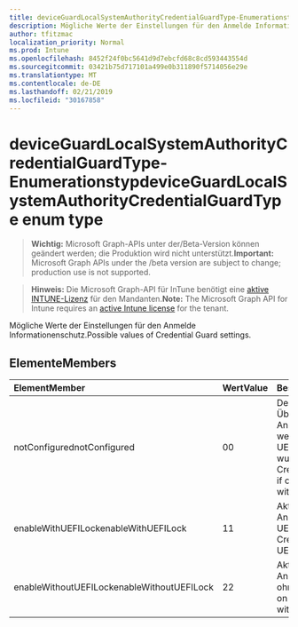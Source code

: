 ```yaml
---
title: deviceGuardLocalSystemAuthorityCredentialGuardType-Enumerationstyp
description: Mögliche Werte der Einstellungen für den Anmelde Informationenschutz.
author: tfitzmac
localization_priority: Normal
ms.prod: Intune
ms.openlocfilehash: 8452f24f0bc5641d9d7ebcfd68c8cd593443554d
ms.sourcegitcommit: 03421b75d717101a499e0b311890f5714056e29e
ms.translationtype: MT
ms.contentlocale: de-DE
ms.lasthandoff: 02/21/2019
ms.locfileid: "30167858"
---
```

# <a name="deviceguardlocalsystemauthoritycredentialguardtype-enum-type"></a><span data-ttu-id="b8145-103">deviceGuardLocalSystemAuthorityCredentialGuardType-Enumerationstyp</span><span class="sxs-lookup"><span data-stu-id="b8145-103">deviceGuardLocalSystemAuthorityCredentialGuardType enum type</span></span>

> <span data-ttu-id="b8145-104">**Wichtig:** Microsoft Graph-APIs unter der/Beta-Version können geändert werden; die Produktion wird nicht unterstützt.</span><span class="sxs-lookup"><span data-stu-id="b8145-104">**Important:** Microsoft Graph APIs under the /beta version are subject to change; production use is not supported.</span></span>

> <span data-ttu-id="b8145-105">**Hinweis:** Die Microsoft Graph-API für InTune benötigt eine [aktive INTUNE-Lizenz](https://go.microsoft.com/fwlink/?linkid=839381) für den Mandanten.</span><span class="sxs-lookup"><span data-stu-id="b8145-105">**Note:** The Microsoft Graph API for Intune requires an [active Intune license](https://go.microsoft.com/fwlink/?linkid=839381) for the tenant.</span></span>

<span data-ttu-id="b8145-106">Mögliche Werte der Einstellungen für den Anmelde Informationenschutz.</span><span class="sxs-lookup"><span data-stu-id="b8145-106">Possible values of Credential Guard settings.</span></span>

## <a name="members"></a><span data-ttu-id="b8145-107">Elemente</span><span class="sxs-lookup"><span data-stu-id="b8145-107">Members</span></span>
|<span data-ttu-id="b8145-108">Element</span><span class="sxs-lookup"><span data-stu-id="b8145-108">Member</span></span>|<span data-ttu-id="b8145-109">Wert</span><span class="sxs-lookup"><span data-stu-id="b8145-109">Value</span></span>|<span data-ttu-id="b8145-110">Beschreibung</span><span class="sxs-lookup"><span data-stu-id="b8145-110">Description</span></span>|
|:---|:---|:---|
|<span data-ttu-id="b8145-111">notConfigured</span><span class="sxs-lookup"><span data-stu-id="b8145-111">notConfigured</span></span>|<span data-ttu-id="b8145-112">0</span><span class="sxs-lookup"><span data-stu-id="b8145-112">0</span></span>|<span data-ttu-id="b8145-113">Deaktiviert die Überwachung der Anmeldeinformationen, wenn Sie zuvor ohne UEFI-Sperre konfiguriert wurden.</span><span class="sxs-lookup"><span data-stu-id="b8145-113">Turns off Credential Guard remotely if configured previously without UEFI Lock.</span></span>|
|<span data-ttu-id="b8145-114">enableWithUEFILock</span><span class="sxs-lookup"><span data-stu-id="b8145-114">enableWithUEFILock</span></span>|<span data-ttu-id="b8145-115">1</span><span class="sxs-lookup"><span data-stu-id="b8145-115">1</span></span>|<span data-ttu-id="b8145-116">Aktiviert den Schutz von Anmeldeinformationen mit UEFI-Sperre.</span><span class="sxs-lookup"><span data-stu-id="b8145-116">Turns on Credential Guard with UEFI lock.</span></span>|
|<span data-ttu-id="b8145-117">enableWithoutUEFILock</span><span class="sxs-lookup"><span data-stu-id="b8145-117">enableWithoutUEFILock</span></span>|<span data-ttu-id="b8145-118">2</span><span class="sxs-lookup"><span data-stu-id="b8145-118">2</span></span>|<span data-ttu-id="b8145-119">Aktiviert den Schutz von Anmeldeinformationen ohne UEFI-Sperre.</span><span class="sxs-lookup"><span data-stu-id="b8145-119">Turns on Credential Guard without UEFI lock.</span></span>|




